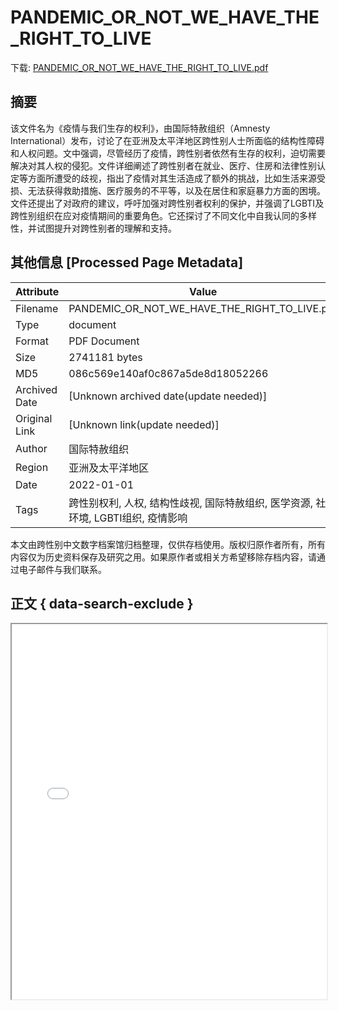 # PANDEMIC_OR_NOT_WE_HAVE_THE_RIGHT_TO_LIVE

<!-- tcd_download_link -->
下载: [PANDEMIC_OR_NOT_WE_HAVE_THE_RIGHT_TO_LIVE.pdf](PANDEMIC_OR_NOT_WE_HAVE_THE_RIGHT_TO_LIVE.pdf)
<!-- tcd_download_link_end -->

## 摘要

<!-- tcd_abstract -->
该文件名为《疫情与我们生存的权利》，由国际特赦组织（Amnesty International）发布，讨论了在亚洲及太平洋地区跨性别人士所面临的结构性障碍和人权问题。文中强调，尽管经历了疫情，跨性别者依然有生存的权利，迫切需要解决对其人权的侵犯。文件详细阐述了跨性别者在就业、医疗、住房和法律性别认定等方面所遭受的歧视，指出了疫情对其生活造成了额外的挑战，比如生活来源受损、无法获得救助措施、医疗服务的不平等，以及在居住和家庭暴力方面的困境。文件还提出了对政府的建议，呼吁加强对跨性别者权利的保护，并强调了LGBTI及跨性别组织在应对疫情期间的重要角色。它还探讨了不同文化中自我认同的多样性，并试图提升对跨性别者的理解和支持。

<!-- tcd_abstract_end -->

## 其他信息 [Processed Page Metadata]

| Attribute       | Value                                  |
|-----------------|----------------------------------------|
| Filename        | PANDEMIC_OR_NOT_WE_HAVE_THE_RIGHT_TO_LIVE.pdf                             |
| Type            | document                                 |
| Format          | PDF Document                               |
| Size            | 2741181 bytes                           |
| MD5             | 086c569e140af0c867a5de8d18052266                                  |
| Archived Date   | [Unknown archived date(update needed)]                             |
| Original Link   | [Unknown link(update needed)]                         |
| Author          | 国际特赦组织                               |
| Region          | 亚洲及太平洋地区                               |
| Date            | 2022-01-01                                 |
| Tags            | 跨性别权利, 人权, 结构性歧视, 国际特赦组织, 医学资源, 社会环境, LGBTI组织, 疫情影响                                 |

本文由跨性别中文数字档案馆归档整理，仅供存档使用。版权归原作者所有，所有内容仅为历史资料保存及研究之用。如果原作者或相关方希望移除存档内容，请通过电子邮件与我们联系。

## 正文 { data-search-exclude }

<!-- tcd_main_text -->
<iframe src="../PANDEMIC_OR_NOT_WE_HAVE_THE_RIGHT_TO_LIVE.pdf" width="100%" height="600px">
    <p>无法显示PDF，请下载查看。</p>
</iframe>
<!-- tcd_main_text_end -->

